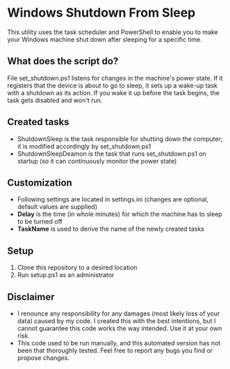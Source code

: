 # Windows Shutdown From Sleep
This utility uses the task scheduler and PowerShell to enable you to make your Windows machine shut down after sleeping for a specific time.

## What does the script do?
File set_shutdown.ps1 listens for changes in the machine's power state. If it registers that the device is about to go to sleep, it sets up a wake-up task with a shutdown as its action. If you wake it up before the task begins, the task gets disabled and won't run.

## Created tasks
* ShutdownSleep is the task responsible for shutting down the computer; it is modified accordingly by set_shutdown.ps1
* ShutdownSleepDeamon is the task that runs set_shutdown.ps1 on startup (so it can continuously monitor the power state)

## Customization
* Following settings are located in settings.ini (changes are optional, default values are supplied)
* **Delay** is the time (in whole minutes) for which the machine has to sleep to be turned off
* **TaskName** is used to derive the name of the newly created tasks

## Setup
1. Clone this repository to a desired location
2. Run setup.ps1 as an administrator

## Disclaimer
* I renounce any responsibility for any damages (most likely loss of your data) caused by my code. I created this with the best intentions, but I cannot guarantee this code works the way intended. Use it at your own risk.
* This code used to be run manually, and this automated version has not been that thoroughly tested. Feel free to report any bugs you find or propose changes.
